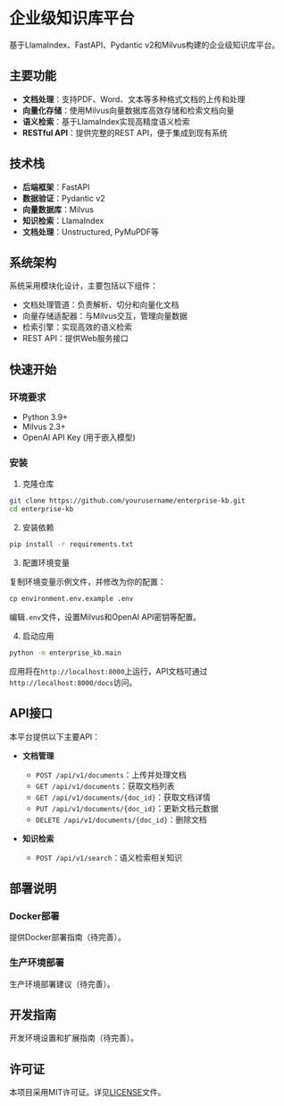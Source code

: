# 企业级知识库平台

基于LlamaIndex、FastAPI、Pydantic v2和Milvus构建的企业级知识库平台。

## 主要功能

- **文档处理**：支持PDF、Word、文本等多种格式文档的上传和处理
- **向量化存储**：使用Milvus向量数据库高效存储和检索文档向量
- **语义检索**：基于LlamaIndex实现高精度语义检索
- **RESTful API**：提供完整的REST API，便于集成到现有系统

## 技术栈

- **后端框架**：FastAPI
- **数据验证**：Pydantic v2
- **向量数据库**：Milvus
- **知识检索**：LlamaIndex
- **文档处理**：Unstructured, PyMuPDF等

## 系统架构

系统采用模块化设计，主要包括以下组件：

- 文档处理管道：负责解析、切分和向量化文档
- 向量存储适配器：与Milvus交互，管理向量数据
- 检索引擎：实现高效的语义检索
- REST API：提供Web服务接口

## 快速开始

### 环境要求

- Python 3.9+
- Milvus 2.3+
- OpenAI API Key (用于嵌入模型)

### 安装

1. 克隆仓库

```bash
git clone https://github.com/yourusername/enterprise-kb.git
cd enterprise-kb
```

2. 安装依赖

```bash
pip install -r requirements.txt
```

3. 配置环境变量

复制环境变量示例文件，并修改为你的配置：

```bash
cp environment.env.example .env
```

编辑`.env`文件，设置Milvus和OpenAI API密钥等配置。

4. 启动应用

```bash
python -m enterprise_kb.main
```

应用将在`http://localhost:8000`上运行，API文档可通过`http://localhost:8000/docs`访问。

## API接口

本平台提供以下主要API：

- **文档管理**
  - `POST /api/v1/documents`：上传并处理文档
  - `GET /api/v1/documents`：获取文档列表
  - `GET /api/v1/documents/{doc_id}`：获取文档详情
  - `PUT /api/v1/documents/{doc_id}`：更新文档元数据
  - `DELETE /api/v1/documents/{doc_id}`：删除文档

- **知识检索**
  - `POST /api/v1/search`：语义检索相关知识

## 部署说明

### Docker部署

提供Docker部署指南（待完善）。

### 生产环境部署

生产环境部署建议（待完善）。

## 开发指南

开发环境设置和扩展指南（待完善）。

## 许可证

本项目采用MIT许可证。详见[LICENSE](LICENSE)文件。
